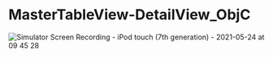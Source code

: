# MasterTableView-DetailView_ObjC

![Simulator Screen Recording - iPod touch (7th generation) - 2021-05-24 at 09 45 28](https://user-images.githubusercontent.com/83806412/119286066-1cc88c00-bc76-11eb-8539-0623b8007434.gif)

